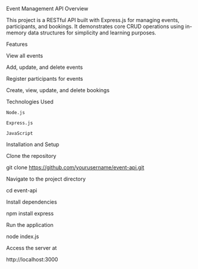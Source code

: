 Event Management API
Overview

This project is a RESTful API built with Express.js for managing events, participants, and bookings.
It demonstrates core CRUD operations using in-memory data structures for simplicity and learning purposes.

Features

  View all events
  
  Add, update, and delete events
  
  Register participants for events
  
  Create, view, update, and delete bookings

Technologies Used

    Node.js
    
    Express.js
    
    JavaScript

Installation and Setup

  Clone the repository
  
  git clone https://github.com/yourusername/event-api.git
  
  
  Navigate to the project directory
  
  cd event-api
  
  
  Install dependencies
  
  npm install express


Run the application

  node index.js


Access the server at

http://localhost:3000

